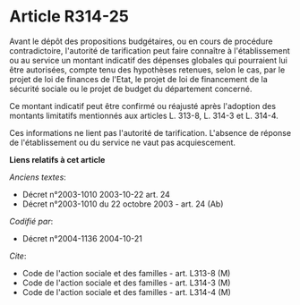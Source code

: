 # Article R314-25

Avant le dépôt des propositions budgétaires, ou en cours de procédure contradictoire, l'autorité de tarification peut faire
connaître à l'établissement ou au service un montant indicatif des dépenses globales qui pourraient lui être autorisées,
compte tenu des hypothèses retenues, selon le cas, par le projet de loi de finances de l'Etat, le projet de loi de
financement de la sécurité sociale ou le projet de budget du département concerné.

Ce montant indicatif peut être confirmé ou réajusté après l'adoption des montants limitatifs mentionnés aux articles L.
313-8, L. 314-3 et L. 314-4.

Ces informations ne lient pas l'autorité de tarification. L'absence de réponse de l'établissement ou du service ne vaut pas
acquiescement.

**Liens relatifs à cet article**

_Anciens textes_:

  - Décret n°2003-1010 2003-10-22 art. 24
  - Décret n°2003-1010 du 22 octobre 2003 - art. 24 (Ab)

_Codifié par_:

  - Décret n°2004-1136 2004-10-21

_Cite_:

  - Code de l'action sociale et des familles - art. L313-8 (M)
  - Code de l'action sociale et des familles - art. L314-3 (M)
  - Code de l'action sociale et des familles - art. L314-4 (M)
